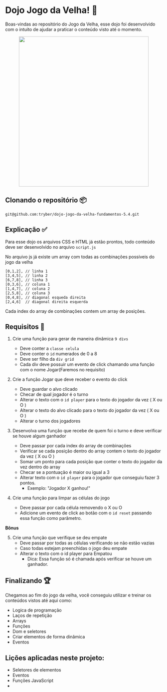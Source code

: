 
# Dojo Jogo da Velha! :older_woman:

Boas-vindas ao repositório do Jogo da Velha, esse dojo foi desenvolvido com o intuito de ajudar a praticar o conteúdo visto até o momento. 

<center><img src="https://media1.giphy.com/media/6sS1G3MoTdQG8ol0Jd/giphy.gif?cid=790b7611e8a601e2d915b04089fefaf71fbf5f37b842736a&rid=giphy.gif&ct=g" width="416" height="480" ></img></center>

## Clonando o repositório :package:

```git@github.com:tryber/dojo-jogo-da-velha-fundamentos-5.4.git```

## Explicação :white_check_mark:

Para esse dojo os arquivos CSS e HTML já estão prontos, todo conteúdo deve ser desenvolvido no arquivo `script.js`

No arquivo js já existe um array com todas as combinações possíveis do jogo da velha

    [0,1,2], // linha 1
    [3,4,5], // linha 2
    [6,7,8], // linha 3
    [0,3,6], // coluna 1
    [1,4,7], // coluna 2
    [2,5,8], // coluna 3
    [0,4,8], // diagonal esqueda direita
    [2,4,6]  // diagonal direita esquerda

Cada index do array de combinações contem um array de posições.

## Requisitos :runner:

 1. Crie uma função para gerar de maneira dinâmica `9 divs`
	- Deve conter a `classe celula`
	- Deve conter o `id` numerados de 0 a 8
	- Deve ser filho da `div grid`
	- Cada div deve possuir um evento de click chamando uma função com o nome Jogar(Faremos no requisito)

 2. Crie a função Jogar que deve receber o evento do click
	- Deve guardar o alvo clicado
	- Checar de qual jogador é o turno 
	- Alterar o texto com o `id player` para o texto do jogador da vez ( X ou O )
	- Alterar o texto do alvo clicado para o texto do jogador da vez ( X ou O )
	- Alterar o turno dos jogadores

 3. Desenvolva uma função que recebe de quem foi o turno e deve verificar se houve algum ganhador
	- Deve passar por cada index do array de combinações
	- Verificar se cada posição dentro do array contem o texto do jogador da vez ( X ou O )
	- Somar um ponto para cada posição que conter o texto do jogador da vez dentro do array
	- Checar se a pontuação é maior ou igual a 3
	- Alterar texto com o `id player` para o jogador que conseguiu fazer 3 pontos.
		- Exemplo: "Jogador X ganhou!"
	
4. Crie uma função para limpar as células do jogo
	- Deve passar por cada célula removendo o X ou O
	- Adicione um evento de click ao botão com o `id reset` passando essa função como parâmetro. 
 
 **Bônus** 

 5. Crie uma função que verifique se deu empate
	- Deve passar por todas as células verificando se não estão vazias
	- Caso todas estejam preenchidas o jogo deu empate
	- Alterar o texto com o id player para Empatou
		- Dica: Essa função só é chamada após verificar se houve um ganhador.
	


## Finalizando :trophy:
Chegamos ao fim do jogo da velha, você conseguiu utilizar e treinar os conteúdos vistos até aqui como:
 - Logica de programação
 - Laços de repetição
 - Arrays
 - Funções 
 - Dom e seletores
 - Criar elementos de forma dinâmica 
 - Eventos

## Lições aplicadas neste projeto:
- Seletores de elementos
- Eventos
- Funções JavaScript
-